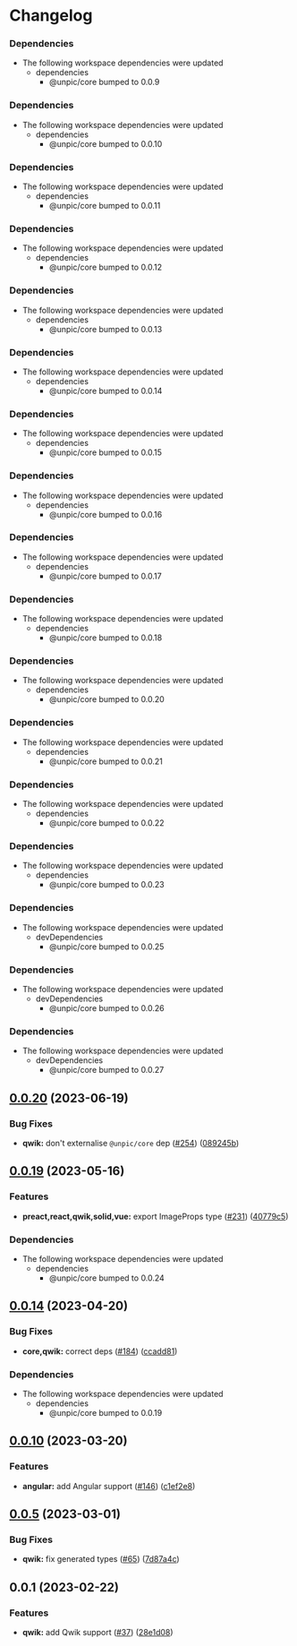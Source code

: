 # Changelog

### Dependencies

* The following workspace dependencies were updated
  * dependencies
    * @unpic/core bumped to 0.0.9

### Dependencies

* The following workspace dependencies were updated
  * dependencies
    * @unpic/core bumped to 0.0.10

### Dependencies

* The following workspace dependencies were updated
  * dependencies
    * @unpic/core bumped to 0.0.11

### Dependencies

* The following workspace dependencies were updated
  * dependencies
    * @unpic/core bumped to 0.0.12

### Dependencies

* The following workspace dependencies were updated
  * dependencies
    * @unpic/core bumped to 0.0.13

### Dependencies

* The following workspace dependencies were updated
  * dependencies
    * @unpic/core bumped to 0.0.14

### Dependencies

* The following workspace dependencies were updated
  * dependencies
    * @unpic/core bumped to 0.0.15

### Dependencies

* The following workspace dependencies were updated
  * dependencies
    * @unpic/core bumped to 0.0.16

### Dependencies

* The following workspace dependencies were updated
  * dependencies
    * @unpic/core bumped to 0.0.17

### Dependencies

* The following workspace dependencies were updated
  * dependencies
    * @unpic/core bumped to 0.0.18

### Dependencies

* The following workspace dependencies were updated
  * dependencies
    * @unpic/core bumped to 0.0.20

### Dependencies

* The following workspace dependencies were updated
  * dependencies
    * @unpic/core bumped to 0.0.21

### Dependencies

* The following workspace dependencies were updated
  * dependencies
    * @unpic/core bumped to 0.0.22

### Dependencies

* The following workspace dependencies were updated
  * dependencies
    * @unpic/core bumped to 0.0.23

### Dependencies

* The following workspace dependencies were updated
  * devDependencies
    * @unpic/core bumped to 0.0.25

### Dependencies

* The following workspace dependencies were updated
  * devDependencies
    * @unpic/core bumped to 0.0.26

### Dependencies

* The following workspace dependencies were updated
  * devDependencies
    * @unpic/core bumped to 0.0.27

## [0.0.20](https://github.com/ascorbic/unpic-img/compare/qwik-v0.0.19...qwik-v0.0.20) (2023-06-19)


### Bug Fixes

* **qwik:** don't externalise `@unpic/core` dep ([#254](https://github.com/ascorbic/unpic-img/issues/254)) ([089245b](https://github.com/ascorbic/unpic-img/commit/089245b7e5fd5f744040993235a86d45b4cf4319))

## [0.0.19](https://github.com/ascorbic/unpic-img/compare/qwik-v0.0.18...qwik-v0.0.19) (2023-05-16)


### Features

* **preact,react,qwik,solid,vue:** export ImageProps type ([#231](https://github.com/ascorbic/unpic-img/issues/231)) ([40779c5](https://github.com/ascorbic/unpic-img/commit/40779c52b96f8f36a2f33ad1f7acc62fd4950eeb))


### Dependencies

* The following workspace dependencies were updated
  * dependencies
    * @unpic/core bumped to 0.0.24

## [0.0.14](https://github.com/ascorbic/unpic-img/compare/qwik-v0.0.13...qwik-v0.0.14) (2023-04-20)


### Bug Fixes

* **core,qwik:** correct deps ([#184](https://github.com/ascorbic/unpic-img/issues/184)) ([ccadd81](https://github.com/ascorbic/unpic-img/commit/ccadd81cfda33cf199688160135ad64a84c40255))


### Dependencies

* The following workspace dependencies were updated
  * dependencies
    * @unpic/core bumped to 0.0.19

## [0.0.10](https://github.com/ascorbic/unpic-img/compare/qwik-v0.0.9...qwik-v0.0.10) (2023-03-20)


### Features

* **angular:** add Angular support  ([#146](https://github.com/ascorbic/unpic-img/issues/146)) ([c1ef2e8](https://github.com/ascorbic/unpic-img/commit/c1ef2e8fcdf1cbd3efc8001da3b0e959658ee184))

## [0.0.5](https://github.com/ascorbic/unpic-img/compare/qwik-v0.0.4...qwik-v0.0.5) (2023-03-01)


### Bug Fixes

* **qwik:** fix generated types ([#65](https://github.com/ascorbic/unpic-img/issues/65)) ([7d87a4c](https://github.com/ascorbic/unpic-img/commit/7d87a4cb0d157f5e10ab3ed81bd7384fd99185ec))

## 0.0.1 (2023-02-22)


### Features

* **qwik:** add Qwik support ([#37](https://github.com/ascorbic/unpic-img/issues/37)) ([28e1d08](https://github.com/ascorbic/unpic-img/commit/28e1d08c9c2822d11274dd18c54e8874beb309f9))
